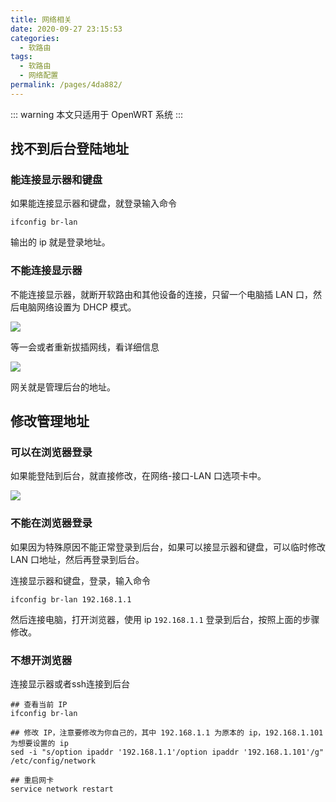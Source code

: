 ```yaml
---
title: 网络相关
date: 2020-09-27 23:15:53
categories: 
  - 软路由
tags: 
  - 软路由
  - 网络配置
permalink: /pages/4da882/
---
```


::: warning
本文只适用于 OpenWRT 系统
:::

## 找不到后台登陆地址

### 能连接显示器和键盘

如果能连接显示器和键盘，就登录输入命令

```
ifconfig br-lan
```

输出的 ip 就是登录地址。

### 不能连接显示器

不能连接显示器，就断开软路由和其他设备的连接，只留一个电脑插 LAN 口，然后电脑网络设置为 DHCP 模式。

![](https://file.sm9.top/item/5f714164160a154a67f9a01e.png)

等一会或者重新拔插网线，看详细信息

![](https://file.sm9.top/item/5f714164160a154a67f9a01b.png)

网关就是管理后台的地址。

## 修改管理地址

### 可以在浏览器登录

如果能登陆到后台，就直接修改，在网络-接口-LAN 口选项卡中。

![](https://file.sm9.top/item/5f714164160a154a67f9a025.png)

### 不能在浏览器登录

如果因为特殊原因不能正常登录到后台，如果可以接显示器和键盘，可以临时修改 LAN 口地址，然后再登录到后台。

连接显示器和键盘，登录，输入命令

```
ifconfig br-lan 192.168.1.1
```

然后连接电脑，打开浏览器，使用 ip `192.168.1.1` 登录到后台，按照上面的步骤修改。

### 不想开浏览器

连接显示器或者ssh连接到后台

```
## 查看当前 IP
ifconfig br-lan

## 修改 IP，注意要修改为你自己的，其中 192.168.1.1 为原本的 ip，192.168.1.101 为想要设置的 ip
sed -i "s/option ipaddr '192.168.1.1'/option ipaddr '192.168.1.101'/g" /etc/config/network

## 重启网卡
service network restart
```
